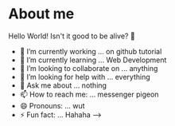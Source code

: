 # About me

Hello World! Isn't it good to be alive? 🌻

- 🔭 I’m currently working ... on github tutorial
- 🌱 I’m currently learning ... Web Development
- 👯 I’m looking to collaborate on ... anything
- 🤔 I’m looking for help with ... everything
- 💬 Ask me about ... nothing
- 📫 How to reach me: ... messenger pigeon
- 😄 Pronouns: ... wut
- ⚡ Fun fact: ... Hahaha
-->
